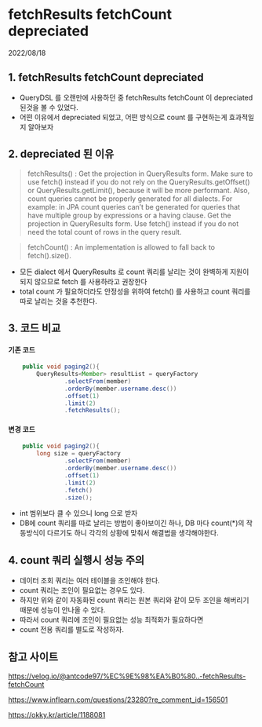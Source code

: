 # fetchResults fetchCount depreciated
2022/08/18


## 1. fetchResults fetchCount depreciated
- QueryDSL 를 오랜만에 사용하던 중 fetchResults fetchCount 이 depreciated 된것을 볼 수 있었다.
- 어떤 이유에서 depreciated 되었고, 어떤 방식으로 count 를 구현하는게 효과적일지 알아보자

## 2. depreciated 된 이유

> fetchResults() : Get the projection in QueryResults form. Make sure to use fetch() instead if you do not rely on the QueryResults.getOffset() or QueryResults.getLimit(), because it will be more performant. Also, count queries cannot be properly generated for all dialects. For example: in JPA count queries can’t be generated for queries that have multiple group by expressions or a having clause. Get the projection in QueryResults form. Use fetch() instead if you do not need the total count of rows in the query result.

> fetchCount() : An implementation is allowed to fall back to fetch().size().

- 모든 dialect 에서 QueryResults 로 count 쿼리를 날리는 것이 완벽하게 지원이 되지 않으므로 fetch 를 사용하라고 권장한다
- total count 가 필요하더라도 안정성을 위하여 fetch() 를 사용하고 count 쿼리를 따로 날리는 것을 추천한다.

## 3. 코드 비교
#### 기존 코드
```java
    public void paging2(){
        QueryResults<Member> resultList = queryFactory
                .selectFrom(member)
                .orderBy(member.username.desc())
                .offset(1)
                .limit(2)
                .fetchResults();
```
#### 변경 코드
```java
    public void paging2(){
        long size = queryFactory
                .selectFrom(member)
                .orderBy(member.username.desc())
                .offset(1)
                .limit(2)
                .fetch()
                .size();
```
- int 범위보다 클 수 있으니 long 으로 받자
- DB에 count 쿼리를 따로 날리는 방법이 좋아보이긴 하나, DB 마다 count(*)의 작동방식이 다르기도 하니 각각의 상황에 맞춰서 해결법을 생각해야한다.

## 4. count 쿼리 실행시 성능 주의
- 데이터 조회 쿼리는 여러 테이블을 조인해야 한다.
- count 쿼리는 조인이 필요없는 경우도 있다.
- 하지만 위와 같이 자동화된 count 쿼리는 원본 쿼리와 같이 모두 조인을 해버리기 때문에 성능이 안나올 수 있다.
- 따라서 count 쿼리에 조인이 필요없는 성능 최적화가 필요하다면
- count 전용 쿼리를 별도로 작성하자.


## 참고 사이트
https://velog.io/@antcode97/%EC%9E%98%EA%B0%80..-fetchResults-fetchCount

https://www.inflearn.com/questions/23280?re_comment_id=156501

https://okky.kr/article/1188081